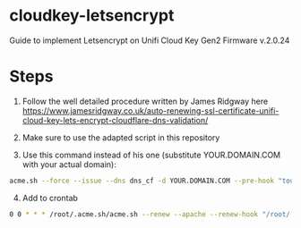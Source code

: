 # cloudkey-letsencrypt
Guide to implement Letsencrypt on Unifi Cloud Key Gen2 Firmware v.2.0.24

# Steps
1. Follow the well detailed procedure written by James Ridgway here https://www.jamesridgway.co.uk/auto-renewing-ssl-certificate-unifi-cloud-key-lets-encrypt-cloudflare-dns-validation/

2. Make sure to use the adapted script in this repository

3. Use this command instead of his one (substitute YOUR.DOMAIN.COM with your actual domain): 
```bash
acme.sh --force --issue --dns dns_cf -d YOUR.DOMAIN.COM --pre-hook "touch /etc/ssl/private/cert.tar; tar -zcvf /root/.acme.sh/CloudKeySSL_`date +%Y-%m-%d_%H.%M.%S`.tgz /etc/ssl/private/*" --fullchainpath /etc/ssl/private/cloudkey.crt --keypath /etc/ssl/private/cloudkey.key --reloadcmd "sh /root/.acme.sh/cloudkey-renew-hook.sh YOUR.DOMAIN.COM"
```

4. Add to crontab
```bash
0 0 * * * /root/.acme.sh/acme.sh --renew --apache --renew-hook "/root/.acme.sh/cloudkey-renew-hook.sh YOUR.DOMAIN.COM" -d YOUR.DOMAIN.COM
```
